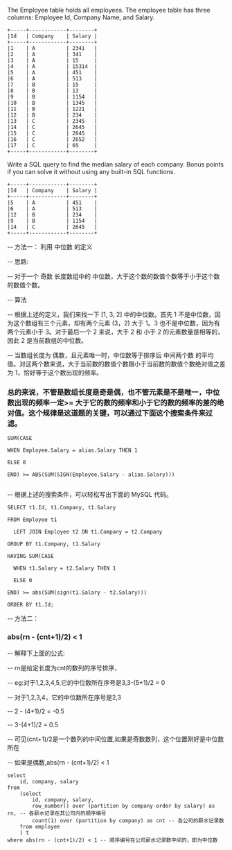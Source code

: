 The Employee table holds all employees. The employee table has three columns: Employee Id, Company Name, and Salary.

```
+-----+------------+--------+
|Id   | Company    | Salary |
+-----+------------+--------+
|1    | A          | 2341   |
|2    | A          | 341    |
|3    | A          | 15     |
|4    | A          | 15314  |
|5    | A          | 451    |
|6    | A          | 513    |
|7    | B          | 15     |
|8    | B          | 13     |
|9    | B          | 1154   |
|10   | B          | 1345   |
|11   | B          | 1221   |
|12   | B          | 234    |
|13   | C          | 2345   |
|14   | C          | 2645   |
|15   | C          | 2645   |
|16   | C          | 2652   |
|17   | C          | 65     |
+-----+------------+--------+
```



Write a SQL query to find the median salary of each company. Bonus points if you can solve it without using any built-in SQL functions.

```
+-----+------------+--------+
|Id   | Company    | Salary |
+-----+------------+--------+
|5    | A          | 451    |
|6    | A          | 513    |
|12   | B          | 234    |
|9    | B          | 1154   |
|14   | C          | 2645   |
+-----+------------+--------+
```





-- 方法一： 利用 中位数 的定义

-- 思路:



-- 对于一个 奇数 长度数组中的 中位数，大于这个数的数值个数等于小于这个数的数值个数。



-- 算法



-- 根据上述的定义，我们来找一下 [1, 3, 2] 中的中位数。首先 1 不是中位数，因为这个数组有三个元素，却有两个元素 (3，2) 大于 1。3 也不是中位数，因为有两个元素小于 3。对于最后一个 2 来说，大于 2 和 小于 2 的元素数量是相等的，因此 2 是当前数组的中位数。



-- 当数组长度为 偶数，且元素唯一时，中位数等于排序后 中间两个数 的平均值。对这两个数来说，大于当前数的数值个数跟小于当前数的数值个数绝对值之差为 1，恰好等于这个数出现的频率。



### 总的来说，不管是数组长度是奇是偶，也不管元素是不是唯一，中位数出现的频率一定>= 大于它的数的频率和小于它的数的频率的差的绝对值。这个规律是这道题的关键，可以通过下面这个搜索条件来过滤。



```mysql
SUM(CASE

WHEN Employee.Salary = alias.Salary THEN 1

ELSE 0

END) >= ABS(SUM(SIGN(Employee.Salary - alias.Salary)))


```



-- 根据上述的搜索条件，可以轻松写出下面的 MySQL 代码。

```mysql
SELECT t1.Id, t1.Company, t1.Salary

FROM Employee t1

  LEFT JOIN Employee t2 ON t1.Company = t2.Company

GROUP BY t1.Company, t1.Salary

HAVING SUM(CASE 

  WHEN t1.Salary = t2.Salary THEN 1

  ELSE 0

END) >= abs(SUM(sign(t1.Salary - t2.Salary)))

ORDER BY t1.Id;
```







-- 方法二：

### abs(rn - (cnt+1)/2) < 1



-- 解释下上面的公式:



-- rn是给定长度为cnt的数列的序号排序，



-- eg:对于1,2,3,4,5,它的中位数所在序号是3,3-(5+1)/2 = 0



-- 对于1,2,3,4，它的中位数所在序号是2,3



-- 2 - (4+1)/2 = -0.5



-- 3-(4+1)/2 = 0.5



-- 可见(cnt+1)/2是一个数列的中间位置,如果是奇数数列，这个位置刚好是中位数所在



-- 如果是偶数,abs(rn - (cnt+1)/2) < 1



```mysql
select
	id, company, salary
from
	(select
		id, company, salary,
		row_number() over (partition by company order by salary) as rn, -- 各薪水记录在其公司内的顺序编号
		count(1) over (partition by company) as cnt -- 各公司的薪水记录数
	from employee
	) t
where abs(rn - (cnt+1)/2) < 1 -- 顺序编号在公司薪水记录数中间的，即为中位数
```



